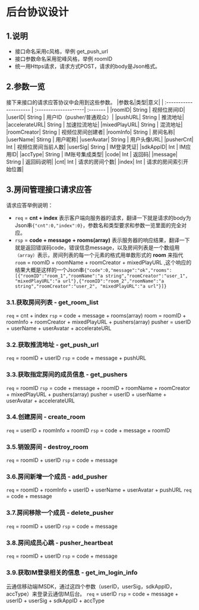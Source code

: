 # 后台协议设计

## 1.说明
* 接口命名采用c风格，举例 get_push_url
* 接口参数命名采用驼峰风格，举例 roomID
* 统一用Https请求，请求方式POST，请求的body是Json格式。
## 2.参数一览
接下来接口的请求应答协议中会用到这些参数。
|参数名|类型|意义|
| :--------------------- | :--------------------| :------- |
|roomID|          String | 视频位房间ID|
|userID|          String | 用户ID（pusher/普通观众）|
|pushURL|         String | 推流地址|
|accelerateURL|   String | 加速拉流地址|
|mixedPlayURL|    String | 混流地址|
|roomCreator|     String | 视频位房间创建者|
|roomInfo|        String | 房间名称|
|userName|        Stirng | 用户昵称|
|userAvatar|      String | 用户头像URL|
|pusherCnt|       Int    | 视频位房间当前人数|
|userSig|         String | IM登录凭证|
|sdkAppID|        Int    | IM应用ID|
|accType|         String | IM账号集成类型|
|code|            Int    | 返回码|
|message|         String | 返回码说明|
|cnt|             Int    | 请求的房间个数|
|index|           Int    | 请求的房间索引开始位置|
## 3.房间管理接口请求应答
请求应答举例说明：
* `req`  = **cnt + index** 表示客户端向服务器的请求，翻译一下就是请求的body为Json串`{"cnt":0,"index":0}`，参数名和类型要求和参数一览里面的完全对应。
* `rsp` = **code + message + rooms(array)** 表示服务器的响应结果，翻译一下就是返回错误码code，错误信息message，以及房间列表是一个数组用`（array）`表示，房间列表的每一个元素的格式用单数形式的 **room** 来指代 `room` = roomID + roomName + roomCreator + mixedPlayURL ,这个响应的结果大概是这样的一个Json串`{"code":0,"message":"ok","rooms":[{"roomID":"room_1","roomName":"a string","roomCreator":"user_1", "mixedPlayURL":"a url"},{"roomID":"room_2","roomName":"a string","roomCreator":"user_2", "mixedPlayURL":"a url"}]}`
### 3.1.获取房间列表 - get_room_list
`req` = cnt + index
`rsp` = code + message + rooms(array)
room = roomID + roomInfo + roomCreator + mixedPlayURL + pushers(array)
pusher = userID + userName + userAvatar + accelerateURL

### 3.2.获取推流地址 - get_push_url
`req` = roomID + userID
`rsp` = code + message + pushURL

### 3.3.获取指定房间的成员信息 - get_pushers
`req` = roomID
`rsp` = code + message + roomID + roomName + roomCreator + mixedPlayURL + pushers(array)
pusher = userID + userName + userAvatar + accelerateURL

### 3.4.创建房间 - create_room
`req` = userID + roomInfo + roomID
`rsp` = code + message + roomID

### 3.5.销毁房间 - destroy_room
`req` = roomID + userID
`rsp` = code + message

### 3.6.房间新增一个成员 - add_pusher
`req` = roomID + roomInfo + userID + userName + userAvatar + pushURL
`req` = code + message

### 3.7.房间移除一个成员 - delete_pusher
`req` = roomID + userID
`rsp` = code + message

### 3.8.房间成员心跳 - pusher_heartbeat
`req` = roomID + userID
`rsp` = code + message

### 3.9.获取IM登录相关的信息 - get_im_login_info
云通信移动端IMSDK，通过这四个参数（userID，userSig，sdkAppID， accType）来登录云通信IM后台。
`req` = userID
`rsp` = code + message + userID + userSig + sdkAppID + accType
